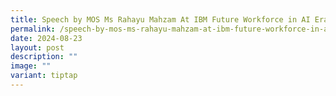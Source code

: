 ```yaml
---
title: Speech by MOS Ms Rahayu Mahzam At IBM Future Workforce in AI Era
permalink: /speech-by-mos-ms-rahayu-mahzam-at-ibm-future-workforce-in-ai-era/
date: 2024-08-23
layout: post
description: ""
image: ""
variant: tiptap
---
```


